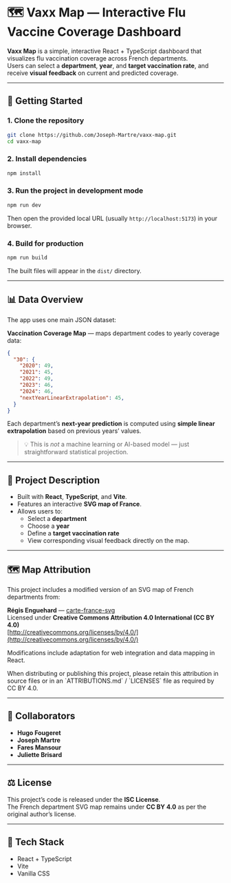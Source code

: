 # 🗺️ Vaxx Map — Interactive Flu Vaccine Coverage Dashboard

**Vaxx Map** is a simple, interactive React + TypeScript dashboard that visualizes flu vaccination coverage across French departments.  
Users can select a **department**, **year**, and **target vaccination rate**, and receive **visual feedback** on current and predicted coverage.

---

## 🚀 Getting Started

### 1. Clone the repository
```bash
git clone https://github.com/Joseph-Martre/vaxx-map.git
cd vaxx-map
```

### 2. Install dependencies
```bash
npm install
```

### 3. Run the project in development mode
```bash
npm run dev
```
Then open the provided local URL (usually `http://localhost:5173`) in your browser.

### 4. Build for production
```bash
npm run build
```
The built files will appear in the `dist/` directory.

---

## 📊 Data Overview

The app uses one main JSON dataset:

**Vaccination Coverage Map** — maps department codes to yearly coverage data:
```json
{
  "30": {
    "2020": 49,
    "2021": 45,
    "2022": 49,
    "2023": 46,
    "2024": 46,
    "nextYearLinearExtrapolation": 45,
  }
}
```

Each department’s **next-year prediction** is computed using **simple linear extrapolation** based on previous years’ values.  
> 💡 This is *not* a machine learning or AI-based model — just straightforward statistical projection.

---

## 🧠 Project Description

- Built with **React**, **TypeScript**, and **Vite**.  
- Features an interactive **SVG map of France**.
- Allows users to:
  - Select a **department**
  - Choose a **year**
  - Define a **target vaccination rate**
  - View corresponding visual feedback directly on the map.

---

## 🗺️ Map Attribution

This project includes a modified version of an SVG map of French departments from:

**Régis Enguehard** — [carte-france-svg](https://github.com/regisenguehard/carte-france-svg)  
Licensed under **Creative Commons Attribution 4.0 International (CC BY 4.0)**  
[http://creativecommons.org/licenses/by/4.0/](http://creativecommons.org/licenses/by/4.0/)

Modifications include adaptation for web integration and data mapping in React.

When distributing or publishing this project, please retain this attribution in source files or in an \`ATTRIBUTIONS.md\` / \`LICENSES\` file as required by CC BY 4.0.

---

## 👥 Collaborators

- **Hugo Fougeret**  
- **Joseph Martre**  
- **Fares Mansour**  
- **Juliette Brisard**

---

## ⚖️ License

This project’s code is released under the **ISC License**.  
The French department SVG map remains under **CC BY 4.0** as per the original author’s license.

---

## 🧩 Tech Stack

- React + TypeScript  
- Vite  
- Vanilla CSS

